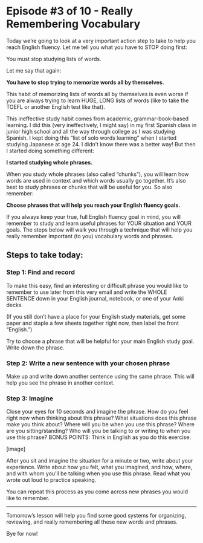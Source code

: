 # Episode #3 of 10 - Really Remembering Vocabulary

Today we’re going to look at a very important action step to take to help you reach English fluency. Let me tell you what you have to STOP doing first:

You must stop studying lists of words.

Let me say that again:

**You have to stop trying to memorize words all by themselves.**

This habit of memorizing lists of words all by themselves is even worse if you are always trying to learn HUGE, LONG lists of words (like to take the TOEFL or another English test like that).

This ineffective study habit comes from academic, grammar-book-based learning. I did this (very ineffectively, I might say) in my first Spanish class in junior high school and all the way through college as I was studying Spanish. I kept doing this “list of solo words learning” when I started studying Japanese at age 24. I didn’t know there was a better way! But then I started doing something different:

**I started studying whole phrases.**

When you study whole phrases (also called “chunks”), you will learn how words are used in context and which words usually go together. It’s also best to study phrases or chunks that will be useful for you. So also remember: 

**Choose phrases that will help you reach your English fluency goals.**

If you always keep your true, full English fluency goal in mind, you will remember to study and learn useful phrases for YOUR situation and YOUR goals. The steps below will walk you through a technique that will help you really remember important (to you) vocabulary words and phrases.

## Steps to take today:

### Step 1: Find and record

To make this easy, find an interesting or difficult phrase you would like to remember to use later from this very email and write the WHOLE SENTENCE down in your English journal, notebook, or one of your Anki decks. 

(If you still don’t have a place for your English study materials, get some paper and staple a few sheets together right now, then label the front “English.”)

Try to choose a phrase that will be helpful for your main English study goal. Write down the phrase.

### Step 2: Write a new sentence with your chosen phrase

Make up and write down another sentence using the same phrase. This will help you see the phrase in another context.
 
###  Step 3: Imagine
 
Close your eyes for 10 seconds and imagine the phrase. How do you feel right now when thinking about this phrase? What situations does this phrase make you think about? Where will you be when you use this phrase? Where are you sitting/standing? Who will you be talking to or writing to when you use this phrase? BONUS POINTS: Think in English as you do this exercise. 
  
[image]

After you sit and imagine the situation for a minute or two, write about your experience. Write about how you felt, what you imagined, and how, where, and with whom you’ll be talking when you use this phrase. Read what you wrote out loud to practice speaking. 

You can repeat this process as you come across new phrases you would like to remember.

---

Tomorrow’s lesson will help you find some good systems for organizing, reviewing, and really remembering all these new words and phrases.

 Bye for now!
